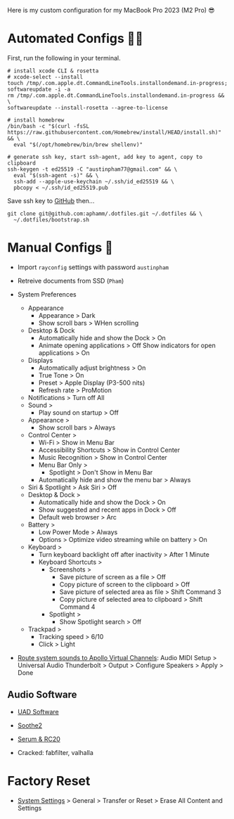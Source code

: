 Here is my custom configuration for my MacBook Pro 2023 (M2 Pro) 😎

# Automated Configs 👨‍💻

First, run the following in your terminal.

```shell
# install xcode CLI & rosetta
# xcode-select --install
touch /tmp/.com.apple.dt.CommandLineTools.installondemand.in-progress;
softwareupdate -i -a
rm /tmp/.com.apple.dt.CommandLineTools.installondemand.in-progress && \
softwareupdate --install-rosetta --agree-to-license

# install homebrew
/bin/bash -c "$(curl -fsSL https://raw.githubusercontent.com/Homebrew/install/HEAD/install.sh)" && \
  eval "$(/opt/homebrew/bin/brew shellenv)"

# generate ssh key, start ssh-agent, add key to agent, copy to clipboard
ssh-keygen -t ed25519 -C "austinpham77@gmail.com" && \
  eval "$(ssh-agent -s)" && \
  ssh-add --apple-use-keychain ~/.ssh/id_ed25519 && \
  pbcopy < ~/.ssh/id_ed25519.pub
```

Save ssh key to [GitHub](https://github.com/settings/keys) then...

```shell
git clone git@github.com:aphamm/.dotfiles.git ~/.dotfiles && \
  ~/.dotfiles/bootstrap.sh
```

# Manual Configs 🤮

- Import `rayconfig` settings with password `austinpham`

- Retreive documents from SSD (`Pham`)

- System Preferences
  - Appearance
    - Appearance > Dark
    - Show scroll bars > WHen scrolling
  - Desktop & Dock
    - Automatically hide and show the Dock > On
    - Animate opening applications > Off
    Show indicators for open applications > On
  - Displays
    - Automatically adjust brightness > On
    - True Tone > On
    - Preset > Apple Display (P3-500 nits)
    - Refresh rate > ProMotion
  - Notifications > Turn off All
  - Sound >
    - Play sound on startup > Off
  - Appearance >
    - Show scroll bars > Always
  - Control Center >
    - Wi-Fi > Show in Menu Bar
    - Accessibility Shortcuts > Show in Control Center
    - Music Recognition > Show in Control Center
    - Menu Bar Only >
      - Spotlight > Don't Show in Menu Bar
    - Automatically hide and show the menu bar > Always
  - Siri & Spotlight > Ask Siri > Off
  - Desktop & Dock >
    - Automatically hide and show the Dock > On
    - Show suggested and recent apps in Dock > Off
    - Default web browser > Arc
  - Battery >
    - Low Power Mode > Always
    - Options > Optimize video streaming while on battery > On
  - Keyboard >
    - Turn keyboard backlight off after inactivity > After 1 Minute
    - Keyboard Shortcuts >
      - Screenshots >
        - Save picture of screen as a file > Off
        - Copy picture of screen to the clipboard > Off
        - Save picture of selected area as file > Shift Command 3
        - Copy picture of selected area to clipboard > Shift Command 4
      - Spotlight >
        - Show Spotlight search > Off
  - Trackpad >
    - Tracking speed > 6/10
    - Click > Light

- [Route system sounds to Apollo Virtual Channels](https://www.youtube.com/watch?v=9K3D7kNb5DI): Audio MIDI Setup > Universal Audio Thunderbolt > Output > Configure Speakers > Apply > Done

## Audio Software

- [UAD Software](https://help.uaudio.com/hc/en-us/articles/360057137692-Apple-Silicon-M1-M2-Compatibility-Info?_gl=1*1qpuawn*_ga*MTYzMjUzNzU0Ny4xNjgwMDI1NTUz*_ga_CPJ5176QFT*MTY4MDAyNTU2NC4xLjEuMTY4MDAyNTkwNy4wLjAuMA..)

- [Soothe2](https://oeksound.com/downloads/)

- [Serum & RC20](https://splice.com/plugins/your-plugins)

- Cracked: fabfilter, valhalla

# Factory Reset

- [System Settings](https://support.apple.com/en-us/102664) > General > Transfer or Reset > Erase All Content and Settings
